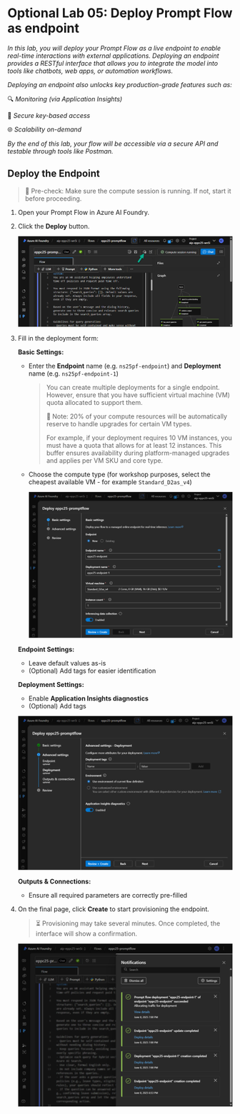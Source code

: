 # Optional Lab 05: Deploy Prompt Flow as endpoint

*In this lab, you will deploy your Prompt Flow as a live endpoint to enable real-time interactions with external applications. Deploying an endpoint provides a RESTful interface that allows you to integrate the model into tools like chatbots, web apps, or automation workflows.*

*Deploying an endpoint also unlocks key production-grade features such as:*

🔍 *Monitoring (via Application Insights)*

🔐 *Secure key-based access*

🌐 *Scalability on-demand*

*By the end of this lab, your flow will be accessible via a secure API and testable through tools like Postman.*

## Deploy the Endpoint

> 📝 Pre-check: Make sure the compute session is running. If not, start it before proceeding.

1. Open your Prompt Flow in Azure AI Foundry.

2. Click the **Deploy** button.

   ![Deploy](./assets/2-8-deploy.png)

3. Fill in the deployment form:

    **Basic Settings:**

    - Enter the **Endpoint** name (e.g. `ns25pf-endpoint`) and **Deployment** name (e.g. `ns25pf-endpoint-1`)

        > You can create multiple deployments for a single endpoint. However, ensure that you have sufficient virtual machine (VM) quota allocated to support them.
        > 
        > 📝 Note: 20% of your compute resources will be automatically reserve to handle upgrades for certain VM types.
        > 
        > For example, if your deployment requires 10 VM instances, you must have a quota that allows for at least 12 instances. This buffer ensures availability during platform-managed upgrades and applies per VM SKU and core type.

    - Choose the compute type (for workshop purposes, select the cheapest available VM - for example `Standard_D2as_v4`)

        ![Basic settings](./assets/2-8-basic.png)

    **Endpoint Settings:**

    - Leave default values as-is
    - (Optional) Add tags for easier identification

    **Deployment Settings:**

    - Enable **Application Insights diagnostics**
    - (Optional) Add tags

    ![Deployment Settings](./assets/2-8-depl-settings.png)

    **Outputs & Connections:**

    - Ensure all required parameters are correctly pre-filled

4. On the final page, click **Create** to start provisioning the endpoint.

    > ⏳ Provisioning may take several minutes. Once completed, the interface will show a confirmation.

    ![Confirmation](./assets/2-8-confirmation.png)

